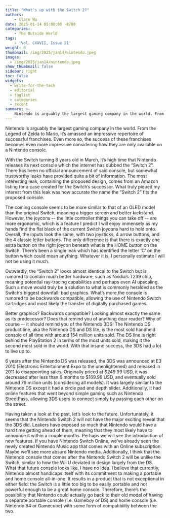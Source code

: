 ```yaml
---
title: "What's up with the Switch 2?"
authors: 
    - Clare Wu
date: 2025-01-14 05:00:00 -0700
categories:
    - The Outside World
tags:
    - 'Vol. CXXVII, Issue 21'
weight: 0
thumbnail: /img/2025/jan14/nintendo.jpeg
images:
  - /img/2025/jan14/nintendo.jpeg
show_thumbnail: false
sidebar: right
toc: false
widgets:
  - write-for-the-tech
  - editorial
  - taglist
  - categories
  - recent
summary: >-
    Nintendo is arguably the largest gaming company in the world. From the Legend of Zelda to Mario, it’s amassed an impressive repertoire of successful franchises. Even more so, the success of these franchises becomes even more impressive considering how they are only available on a Nintendo console.
---
```



Nintendo is arguably the largest gaming company in the world. From the Legend of Zelda to Mario, it’s amassed an impressive repertoire of successful franchises. Even more so, the success of these franchises becomes even more impressive considering how they are only available on a Nintendo console.

 

With the Switch turning 8 years old in March, it’s high time that Nintendo releases its next console which the internet has dubbed the “Switch 2”. There has been no official announcement of said console, but somewhat trustworthy leaks have provided quite a bit of information. The most interesting leak, containing the proposed design, comes from an Amazon listing for a case created for the Switch’s successor. What truly piqued my interest from this leak was how accurate the name the “Switch 2” fits the proposed console.

 

The coming console seems to be more similar to that of an OLED model than the original Switch, meaning a bigger screen and better kickstand. However, the joycons -- the little controller things you can take off -- are more ergonomic, which is a feature I predict I will enjoy immensely as my hands find the flat black of the current Switch joycons hard to hold onto. Overall, the inputs look the same, with two joysticks, 4 arrow buttons, and the 4 classic letter buttons. The only difference is that there is exactly one extra button on the right joycon beneath what is the HOME button on the Switch. There’s been a single leak which has identified the letter ‘C’ on the button which could mean anything. Whatever it is, I personally estimate I will not be using it much.

 

Outwardly, the “Switch 2” looks almost identical to the Switch but is rumored to contain much better hardware, such as Nvidia’s T239 chip, meaning potential ray-tracing capabilities and perhaps even AI upscaling. Such a move would truly be a solution to what is commonly heralded as the Switch’s biggest downfall: bad graphics. What’s more,the console is rumored to be backwards compatible, allowing the use of Nintendo Switch cartridges and most likely the transfer of digitally purchased games.

 

Better graphics? Backwards compatible? Looking almost exactly the same as its predecessor? Does that remind you of anything dear reader? Why of course -- it should remind you of the Nintendo 3DS! The Nintendo DS product line, aka the Nintendo DS and DS lite, is the most sold handheld console of all time with around 154 million units sold. The DS line is right behind the PlayStation 2 in terms of the most units sold, making it the second most sold in the world. With that insane success, the 3DS had a lot to live up to.

 

6 years after the Nintendo DS was released, the 3DS was announced at E3 2010 (Electronic Entertainment Expo to the unenlightened) and released in 2011 to disappointing sales. Originally priced at $249.99 USD, it was decreased after less than 6 months to $169.99 USD, and eventually sold around 76 million units (considering all models). It was largely similar to the Nintendo DS except it had a circle pad and depth slider. Additionally, it had online features that went beyond simple gaming such as Nintendo StreetPass, allowing 3DS users to connect simply by passing each other on the street.

 

Having taken a look at the past, let’s look to the future. Unfortunately, it seems that the Nintendo Switch 2 will not have the major exciting reveal that the 3DS did. Leakers have exposed so much that Nintendo would have a hard time getting ahead of them, meaning that they most likely have to announce it within a couple months. Perhaps we will see the introduction of new features. If you have Nintendo Switch Online, we’ve already seen the newly created Nintendo Music app that comes with an Online subscription. Maybe we’ll see more absurd Nintendo media. Additionally, I think that the Nintendo console that comes after the Nintendo Switch 2 will be unlike the Switch, similar to how the Wii U deviated in design largely from the DS. What that future console looks like, I have no idea. I believe that currently, Nintendo almost handicaps itself with its commitment to making a portable and home console all-in-one. It results in a product that is not exceptional in either field: the Switch is a little too big to be easily portable and not powerful enough to be a great home console. Therefore, there’s the possibility that Nintendo could actually go back to their old model of having a separate portable console (i.e. Gameboy or DS) and home console (i.e. Nintendo 64 or Gamecube) with some form of compatibility between the two.

 
